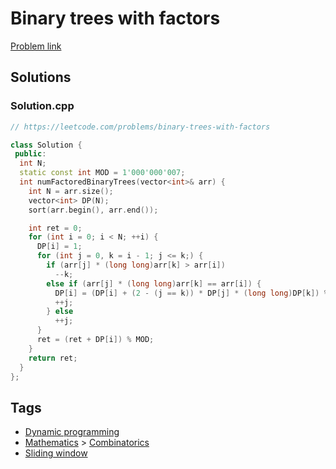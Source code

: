 # Binary trees with factors

[Problem link](https://leetcode.com/problems/binary-trees-with-factors)

## Solutions


### Solution.cpp
```cpp
// https://leetcode.com/problems/binary-trees-with-factors

class Solution {
 public:
  int N;
  static const int MOD = 1'000'000'007;
  int numFactoredBinaryTrees(vector<int>& arr) {
    int N = arr.size();
    vector<int> DP(N);
    sort(arr.begin(), arr.end());

    int ret = 0;
    for (int i = 0; i < N; ++i) {
      DP[i] = 1;
      for (int j = 0, k = i - 1; j <= k;) {
        if (arr[j] * (long long)arr[k] > arr[i])
          --k;
        else if (arr[j] * (long long)arr[k] == arr[i]) {
          DP[i] = (DP[i] + (2 - (j == k)) * DP[j] * (long long)DP[k]) % MOD;
          ++j;
        } else
          ++j;
      }
      ret = (ret + DP[i]) % MOD;
    }
    return ret;
  }
};
```
## Tags

* [Dynamic programming](/README.md#Dynamic_programming)
* [Mathematics](/README.md#Mathematics) > [Combinatorics](/README.md#Mathematics-Combinatorics)
* [Sliding window](/README.md#Sliding_window)

